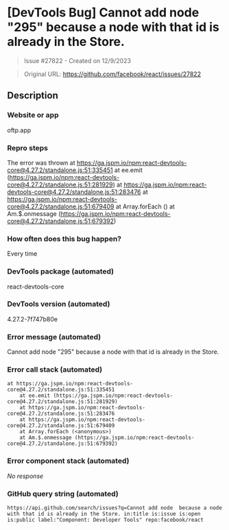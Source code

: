 # [DevTools Bug] Cannot add node "295" because a node with that id is already in the Store.

> Issue #27822 - Created on 12/9/2023

> Original URL: https://github.com/facebook/react/issues/27822

## Description

### Website or app

oftp.app

### Repro steps

The error was thrown at https://ga.jspm.io/npm:react-devtools-core@4.27.2/standalone.js:51:335451
    at ee.emit (https://ga.jspm.io/npm:react-devtools-core@4.27.2/standalone.js:51:281929)
    at https://ga.jspm.io/npm:react-devtools-core@4.27.2/standalone.js:51:283476
    at https://ga.jspm.io/npm:react-devtools-core@4.27.2/standalone.js:51:679409
    at Array.forEach (<anonymous>)
    at Am.$.onmessage (https://ga.jspm.io/npm:react-devtools-core@4.27.2/standalone.js:51:679392)

### How often does this bug happen?

Every time

### DevTools package (automated)

react-devtools-core

### DevTools version (automated)

4.27.2-7f747b80e

### Error message (automated)

Cannot add node "295" because a node with that id is already in the Store.

### Error call stack (automated)

```text
at https://ga.jspm.io/npm:react-devtools-core@4.27.2/standalone.js:51:335451
    at ee.emit (https://ga.jspm.io/npm:react-devtools-core@4.27.2/standalone.js:51:281929)
    at https://ga.jspm.io/npm:react-devtools-core@4.27.2/standalone.js:51:283476
    at https://ga.jspm.io/npm:react-devtools-core@4.27.2/standalone.js:51:679409
    at Array.forEach (<anonymous>)
    at Am.$.onmessage (https://ga.jspm.io/npm:react-devtools-core@4.27.2/standalone.js:51:679392)
```


### Error component stack (automated)

_No response_

### GitHub query string (automated)

```text
https://api.github.com/search/issues?q=Cannot add node  because a node with that id is already in the Store. in:title is:issue is:open is:public label:"Component: Developer Tools" repo:facebook/react
```

